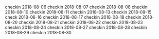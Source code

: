 checkin 2018-08-06
checkin 2018-08-07
checkin 2018-08-08
checkin 2018-08-10
checkin 2018-08-11
checkin 2018-08-13
checkin 2018-08-15
check 2018-08-16
checkin 2018-08-17
checkin 2018-08-18
checkin 2018-08-20
checkin 2018-08-21
checkin 2018-08-22
checkin 2018-08-23
checkin 2018-08-24
checkin 2018-08-27
checkin 2018-08-28
checkin 2018-08-29
checkin 2018-08-30
